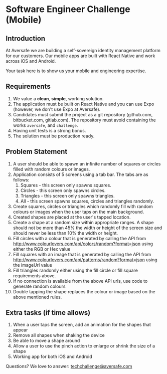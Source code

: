 # Software Engineer Challenge (Mobile)

## Introduction

At Aversafe we are building a self-sovereign identity management platform for our customers. Our mobile apps are built with React Native and work across iOS and Android.

Your task here is to show us your mobile and engineering expertise.

## Requirements

1. We value a **clean**, **simple**, working solution.
2. The application must be built on React Native and you can use Expo (however, we don't use Expo at Aversafe).
3. Candidates must submit the project as a git repository (github.com, bitbucket.com, gitlab.com). The repository must avoid containing the works `aversafe`, and `challenge`.
4. Having unit tests is a strong bonus.
5. The solution must be production ready.

## Problem Statement

1. A user should be able to spawn an infinite number of squares or circles filled with random colours or images.
2. Application consists of 5 screens using a tab bar. The tabs are as follows:
    1. Squares - this screen only spawns squares.
    2. Circles - this screen only spawns circles.
    3. Triangles - this screen only spawns triangles.
    4. All - this screen spawns squares, circles and triangles randomly.
3. Create squares, circles or triangles which randomly fill with random colours or images when the user taps on the main background.
4. Created shapes are placed at the user's tapped location.
5. Create a shape at a random size within appropriate ranges. A shape should not be more than 45% the width or height of the screen size and should never be less than 10% the width or height.
6. Fill circles with a colour that is generated by calling the API from http://www.colourlovers.com/api/colors/random?format=json using either the RGB or Hex value
7. Fill squares with an image that is generated by calling the API from http://www.colourlovers.com/api/patterns/random?format=json using the imageUrl value
8. Fill triangles randomly either using the fill circle or fill square requirements above.
9. If no connection is available from the above API urls, use code to generate random colours
10. Double tapping the shape replaces the colour or image based on the above mentioned rules.

## Extra tasks (if time allows)

1. When a user taps the screen, add an animation for the shapes that appear
2. Remove all shapes when shaking the device
3. Be able to move a shape around
4. Allow a user to use the pinch action to enlarge or shrink the size of a shape
5. Working app for both iOS and Android

Questions? We love to answer: techchallenge@aversafe.com
